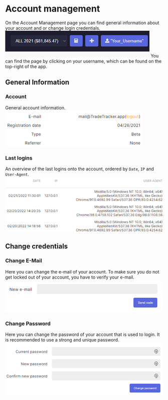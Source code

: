 # Account management
On the Account Management page you can find general information about your account and or change login credentials.
![UserSettings](usersettingsicon.PNG)
You can find the page by clicking on your username, which can be found on the top-right of the app.

## General Information

### Account
General account information.
![General account info](generalaccountinfo.PNG)

### Last logins
An overview of the last logins onto the account, ordered by `Date`, `IP` and `User-Agent`.
![Last Logins](lastloginsbyip.PNG)

## Change credentials

### Change E-Mail
Here you can change the e-mail of your account. To make sure you do not get locked out of your account, you have to verify your e-mail.
![Change E-Mail](changemail.PNG)
### Change Password
Here you can change the password of your account that is used to login. It is recommended to use a strong and unique password.
![Change Password](changepassword.PNG)
